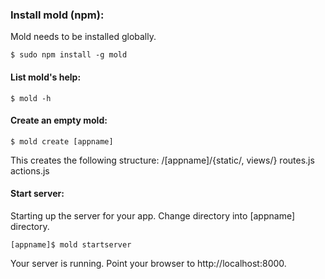 ### Install mold (npm):
Mold needs to be installed globally.

```
$ sudo npm install -g mold
```

#### List mold's help:
```
$ mold -h
```

#### Create an empty mold:
```
$ mold create [appname]
```

This creates the following structure:
/[appname]/{static/, views/}
routes.js
actions.js

#### Start server:
Starting up the server for your app. Change directory into [appname] directory.

```
[appname]$ mold startserver
```

Your server is running. Point your browser to http://localhost:8000.
